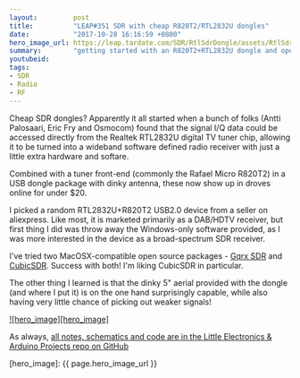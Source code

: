 ```yaml
---
layout:         post
title:          "LEAP#351 SDR with cheap R820T2/RTL2832U dongles"
date:           "2017-10-28 16:16:59 +0800"
hero_image_url: https://leap.tardate.com/SDR/RtlSdrDongle/assets/RtlSdrDongle_build.jpg
summary:        "getting started with an R820T2+RTL2832U dongle and open-source SDR software on MacOSX (gprx, CubicSDR)"
youtubeid:
tags:
- SDR
- Radio
- RF
---
```


Cheap SDR dongles?
Apparently it all started when a bunch of folks (Antti Palosaari, Eric Fry and Osmocom)
found that the signal I/Q data could be accessed directly from the Realtek RTL2832U digital TV tuner chip,
allowing it to be turned into a wideband software defined radio receiver with just a little extra hardware and softare.

Combined with a tuner front-end (commonly the Rafael Micro R820T2) in a USB dongle package with dinky antenna,
these now show up in droves online for under $20.

I picked a random RTL2832U+R820T2 USB2.0 device from a seller on aliexpress.
Like most, it is marketed primarily as a DAB/HDTV receiver, but first thing I did was throw away the Windows-only software provided,
as I was more interested in the device as a broad-spectrum SDR receiver.

I've tried two MacOSX-compatible open source packages -
[Gqrx SDR](http://gqrx.dk/) and [CubicSDR](http://cubicsdr.com/).
Success with both! I'm liking CubicSDR in particular.

The other thing I learned is that the dinky 5" aerial provided with the dongle (and where I put it)
is on the one hand surprisingly capable, while also having very little chance of picking out weaker signals!

[![hero_image][hero_image]][project]

As always, [all notes, schematics and code are in the Little Electronics & Arduino Projects repo on GitHub][project]

[leap]: https://leap.tardate.com
[project]: https://github.com/tardate/LittleArduinoProjects/tree/master/SDR/RtlSdrDongle
[hero_image]: {{ page.hero_image_url }}
